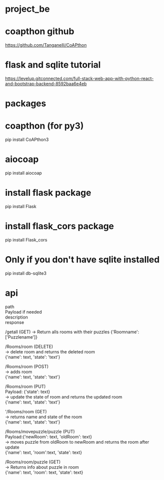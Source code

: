 # project_be

# coapthon github
https://github.com/Tanganelli/CoAPthon
# flask and sqlite tutorial
https://levelup.gitconnected.com/full-stack-web-app-with-python-react-and-bootstrap-backend-8592baa6e4eb

# packages
# coapthon (for py3)
pip install CoAPthon3  
# aiocoap
pip install aiocoap  
# install flask package
pip install Flask  
# install flask_cors package
pip install Flask_cors  
# Only if you don't have sqlite installed
pip install db-sqlite3  


# api
path  
Payload if needed  
description  
response  

/getall (GET)
-> Return alls rooms with their puzzles
{'Roomname':['Puzzlename']}

/Rooms/room (DELETE)  
-> delete room and returns the deleted room  
{'name': text, 'state': 'text'}  

/Rooms/room (POST)  
-> adds room  
{'name': text, 'state': 'text'}  

/Rooms/room (PUT)  
Payload: {'state': text}  
-> update the state of room and returns the updated room  
{'name': text, 'state': 'text'}  

'/Rooms/room (GET)  
-> returns name and state of the room  
{'name': text, 'state': 'text'}  

/Rooms/movepuzzle/puzzle (PUT)  
Payload:{'newRoom': text, 'oldRoom': text}  
-> moves puzzle from oldRoom to newRoom and returns the room after update  
{'name': text, 'room':text, 'state': text}  

/Rooms/room/puzzle (GET)  
-> Returns info about puzzle in room  
{'name': text, 'room': text, 'state': text}  